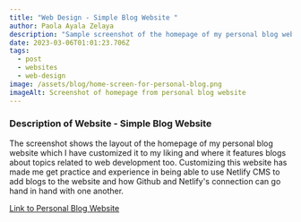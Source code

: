 ```yaml
---
title: "Web Design - Simple Blog Website "
author: Paola Ayala Zelaya
description: "Sample screenshot of the homepage of my personal blog website "
date: 2023-03-06T01:01:23.706Z
tags:
  - post
  - websites
  - web-design
image: /assets/blog/home-screen-for-personal-blog.png
imageAlt: Screenshot of homepage from personal blog website
---
```

### D﻿escription of Website - Simple Blog Website

T﻿he screenshot shows the layout of the homepage of my personal blog website which I have customized it to my liking and where it features blogs about topics related to web development too. Customizing this website has made me get practice and experience in being able to use Netlify CMS to add blogs to the website and how Github and Netlify's connection can go hand in hand with one another.

[﻿Link to Personal Blog Website](https://payalazelaya.netlify.app/)
